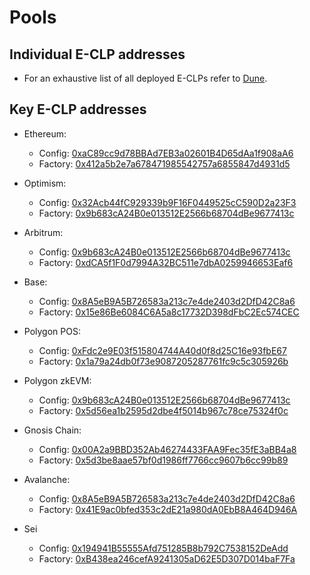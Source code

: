 # Pools

## Individual E-CLP addresses

* For an exhaustive list of all deployed E-CLPs refer to [Dune](https://dune.com/gyro_finance/gyroscope-e-clps).

## Key E-CLP addresses

*   Ethereum:

    * Config: [0xaC89cc9d78BBAd7EB3a02601B4D65dAa1f908aA6](https://etherscan.io/address/0xaC89cc9d78BBAd7EB3a02601B4D65dAa1f908aA6)
    * Factory: [0x412a5b2e7a678471985542757a6855847d4931d5](https://etherscan.io/address/0x412a5b2e7a678471985542757a6855847d4931d5)


*   Optimism:&#x20;

    * Config: [0x32Acb44fC929339b9F16F0449525cC590D2a23F3](https://optimistic.etherscan.io/address/0x32Acb44fC929339b9F16F0449525cC590D2a23F3)
    * Factory: [0x9b683cA24B0e013512E2566b68704dBe9677413c](https://optimistic.etherscan.io/address/0x9b683ca24b0e013512e2566b68704dbe9677413c#writeProxyContract)


*   Arbitrum:&#x20;

    * Config: [0x9b683cA24B0e013512E2566b68704dBe9677413c](https://arbiscan.io/address/0x9b683cA24B0e013512E2566b68704dBe9677413c)
    * Factory: [0xdCA5f1F0d7994A32BC511e7dbA0259946653Eaf6](https://arbiscan.io/address/0xdca5f1f0d7994a32bc511e7dba0259946653eaf6)


*   Base:&#x20;

    * Config: [0x8A5eB9A5B726583a213c7e4de2403d2DfD42C8a6](https://basescan.org/address/0x8A5eB9A5B726583a213c7e4de2403d2DfD42C8a6)
    * Factory: [0x15e86Be6084C6A5a8c17732D398dFbC2Ec574CEC](https://basescan.org/address/0x15e86be6084c6a5a8c17732d398dfbc2ec574cec)


*   Polygon POS:&#x20;

    * Config: [0xFdc2e9E03f515804744A40d0f8d25C16e93fbE67](https://polygonscan.com/address/0xFdc2e9E03f515804744A40d0f8d25C16e93fbE67)
    * Factory: [0x1a79a24db0f73e9087205287761fc9c5c305926b](https://polygonscan.com/address/0x1a79a24db0f73e9087205287761fc9c5c305926b)


*   Polygon zkEVM:&#x20;

    * Config: [0x9b683cA24B0e013512E2566b68704dBe9677413c](https://zkevm.polygonscan.com/address/0x9b683cA24B0e013512E2566b68704dBe9677413c)
    * Factory: [0x5d56ea1b2595d2dbe4f5014b967c78ce75324f0c](https://zkevm.polygonscan.com/address/0x5d56ea1b2595d2dbe4f5014b967c78ce75324f0c)


*   Gnosis Chain:&#x20;

    * Config: [0x00A2a9BBD352Ab46274433FAA9Fec35fE3aBB4a8](https://gnosisscan.io/address/0x00A2a9BBD352Ab46274433FAA9Fec35fE3aBB4a8)
    * Factory: [0x5d3be8aae57bf0d1986ff7766cc9607b6cc99b89](https://gnosisscan.io/address/0x5d3be8aae57bf0d1986ff7766cc9607b6cc99b89)


* Avalanche:
  * Config: [0x8A5eB9A5B726583a213c7e4de2403d2DfD42C8a6](https://snowtrace.io/address/0x8A5eB9A5B726583a213c7e4de2403d2DfD42C8a6)
  * Factory: [0x41E9ac0bfed353c2dE21a980dA0EbB8A464D946A](https://snowtrace.io/address/0x41E9ac0bfed353c2dE21a980dA0EbB8A464D946A)



* Sei
  * Config: [0x194941B55555Afd751285B8b792C7538152DeAdd](https://seitrace.com/address/0x194941B55555Afd751285B8b792C7538152DeAdd?chain=pacific-1)
  * Factory: [0xB438ea246cefA9241305aD62E5D307D014baF7Fa](https://seitrace.com/address/0xB438ea246cefA9241305aD62E5D307D014baF7Fa?chain=pacific-1)
